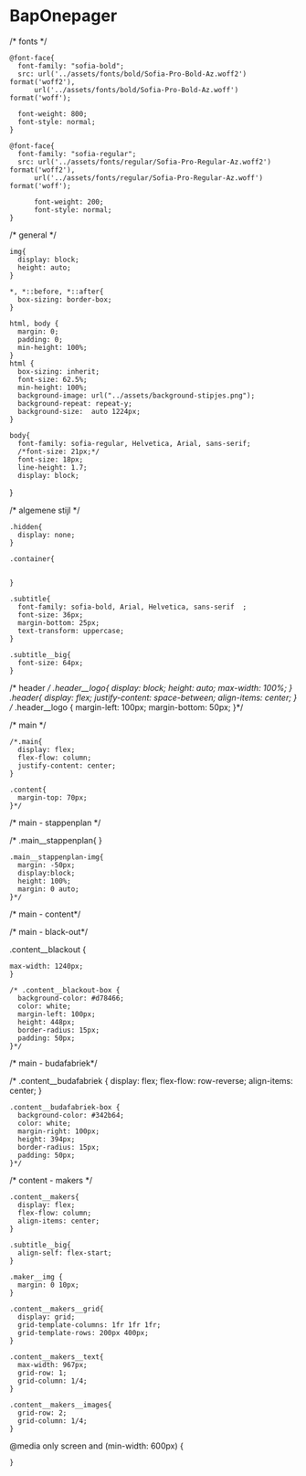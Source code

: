 # BapOnepager


/* fonts */

    @font-face{
      font-family: "sofia-bold";
      src: url('../assets/fonts/bold/Sofia-Pro-Bold-Az.woff2') format('woff2'),
          url('../assets/fonts/bold/Sofia-Pro-Bold-Az.woff') format('woff');

      font-weight: 800;
      font-style: normal;
    }

    @font-face{
      font-family: "sofia-regular";
      src: url('../assets/fonts/regular/Sofia-Pro-Regular-Az.woff2') format('woff2'),
          url('../assets/fonts/regular/Sofia-Pro-Regular-Az.woff') format('woff');

          font-weight: 200;
          font-style: normal;
    }

/* general */

    img{
      display: block;
      height: auto;
    }

    *, *::before, *::after{
      box-sizing: border-box;
    }

    html, body {
      margin: 0;
      padding: 0;
      min-height: 100%;
    }
    html {
      box-sizing: inherit;
      font-size: 62.5%;
      min-height: 100%;
      background-image: url("../assets/background-stipjes.png");
      background-repeat: repeat-y;
      background-size:  auto 1224px;
    }

    body{
      font-family: sofia-regular, Helvetica, Arial, sans-serif;
      /*font-size: 21px;*/
      font-size: 18px;
      line-height: 1.7;
      display: block;
}



/* algemene stijl */

    .hidden{
      display: none;
    }

    .container{


    }

    .subtitle{
      font-family: sofia-bold, Arial, Helvetica, sans-serif  ;
      font-size: 36px;
      margin-bottom: 25px;
      text-transform: uppercase;
    }

    .subtitle__big{
      font-size: 64px;
    }


/* header */
.header__logo{
  display: block;
  height: auto;
  max-width: 100%;
}
   .header{
      display: flex;
      justify-content: space-between;
      align-items: center;
    }
/*
    .header__logo {
    margin-left: 100px;
    margin-bottom: 50px;
    }*/

/* main */

    /*.main{
      display: flex;
      flex-flow: column;
      justify-content: center;
    }

    .content{
      margin-top: 70px;
    }*/

/* main - stappenplan */

  /*  .main__stappenplan{
    }

    .main__stappenplan-img{
      margin: -50px;
      display:block;
      height: 100%;
      margin: 0 auto;
    }*/

/* main - content*/

   

/* main - black-out*/

   .content__blackout {

    max-width: 1240px;
    }

    /* .content__blackout-box {
      background-color: #d78466;
      color: white;
      margin-left: 100px;
      height: 448px;
      border-radius: 15px;
      padding: 50px;
    }*/

/* main - budafabriek*/

   /* .content__budafabriek {
      display: flex;
      flex-flow: row-reverse;
      align-items: center;
    }

    .content__budafabriek-box {
      background-color: #342b64;
      color: white;
      margin-right: 100px;
      height: 394px;
      border-radius: 15px;
      padding: 50px;
    }*/

/* content - makers */

    .content__makers{
      display: flex;
      flex-flow: column;
      align-items: center;
    }

    .subtitle__big{
      align-self: flex-start;
    }

    .maker__img {
      margin: 0 10px;
    }

    .content__makers__grid{
      display: grid;
      grid-template-columns: 1fr 1fr 1fr;
      grid-template-rows: 200px 400px;
    }

    .content__makers__text{
      max-width: 967px;
      grid-row: 1;
      grid-column: 1/4;
    }

    .content__makers__images{
      grid-row: 2;
      grid-column: 1/4;
    }



  @media only screen and (min-width: 600px) {

    }

